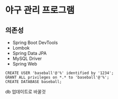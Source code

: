 # 야구 관리 프로그램

## 의존성
- Spring Boot DevTools
- Lombok
- Spring Data JPA
- MySQL Driver
- Spring Web


``` MySQL
CREATE USER 'baseball'@'%' identified by '1234';
GRANT ALL privileges on *.* to 'baseball'@'%';
CREATE DATABASE baseball;

```

db 업데이트로 바꿀것
